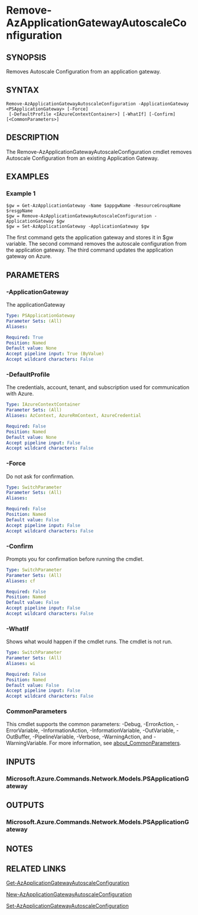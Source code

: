 ﻿---
external help file: Microsoft.Azure.PowerShell.Cmdlets.Network.dll-Help.xml
Module Name: Az.Network
online version: https://learn.microsoft.com/powershell/module/az.network/remove-azapplicationgatewayautoscaleconfiguration
schema: 2.0.0
---

# Remove-AzApplicationGatewayAutoscaleConfiguration

## SYNOPSIS
Removes Autoscale Configuration from an application gateway.

## SYNTAX

```
Remove-AzApplicationGatewayAutoscaleConfiguration -ApplicationGateway <PSApplicationGateway> [-Force]
 [-DefaultProfile <IAzureContextContainer>] [-WhatIf] [-Confirm] [<CommonParameters>]
```

## DESCRIPTION
The Remove-AzApplicationGatewayAutoscaleConfiguration cmdlet removes Autoscale Configuration from an existing Application Gateway.

## EXAMPLES

### Example 1
```
$gw = Get-AzApplicationGateway -Name $appgwName -ResourceGroupName $resgpName
$gw = Remove-AzApplicationGatewayAutoscaleConfiguration -ApplicationGateway $gw
$gw = Set-AzApplicationGateway -ApplicationGateway $gw
```

The first command gets the application gateway and stores it in $gw variable.
The second command removes the autoscale configuration from the application gateway.
The third command updates the application gateway on Azure.

## PARAMETERS

### -ApplicationGateway
The applicationGateway

```yaml
Type: PSApplicationGateway
Parameter Sets: (All)
Aliases:

Required: True
Position: Named
Default value: None
Accept pipeline input: True (ByValue)
Accept wildcard characters: False
```

### -DefaultProfile
The credentials, account, tenant, and subscription used for communication with Azure.

```yaml
Type: IAzureContextContainer
Parameter Sets: (All)
Aliases: AzContext, AzureRmContext, AzureCredential

Required: False
Position: Named
Default value: None
Accept pipeline input: False
Accept wildcard characters: False
```

### -Force
Do not ask for confirmation.

```yaml
Type: SwitchParameter
Parameter Sets: (All)
Aliases:

Required: False
Position: Named
Default value: False
Accept pipeline input: False
Accept wildcard characters: False
```

### -Confirm
Prompts you for confirmation before running the cmdlet.

```yaml
Type: SwitchParameter
Parameter Sets: (All)
Aliases: cf

Required: False
Position: Named
Default value: False
Accept pipeline input: False
Accept wildcard characters: False
```

### -WhatIf
Shows what would happen if the cmdlet runs.
The cmdlet is not run.

```yaml
Type: SwitchParameter
Parameter Sets: (All)
Aliases: wi

Required: False
Position: Named
Default value: False
Accept pipeline input: False
Accept wildcard characters: False
```

### CommonParameters
This cmdlet supports the common parameters: -Debug, -ErrorAction, -ErrorVariable, -InformationAction, -InformationVariable, -OutVariable, -OutBuffer, -PipelineVariable, -Verbose, -WarningAction, and -WarningVariable. For more information, see [about_CommonParameters](http://go.microsoft.com/fwlink/?LinkID=113216).

## INPUTS

### Microsoft.Azure.Commands.Network.Models.PSApplicationGateway
## OUTPUTS

### Microsoft.Azure.Commands.Network.Models.PSApplicationGateway
## NOTES

## RELATED LINKS

[Get-AzApplicationGatewayAutoscaleConfiguration]()

[New-AzApplicationGatewayAutoscaleConfiguration]()

[Set-AzApplicationGatewayAutoscaleConfiguration]()

